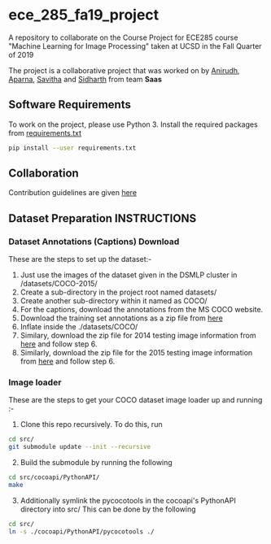 # ece_285_fa19_project
A repository to collaborate on the Course Project for ECE285 course "Machine Learning for Image Processing" taken at UCSD in the Fall Quarter of 2019

The project is a collaborative project that was worked on by [Anirudh](https://github.com/Anirudh-Swaminathan), [Aparna](https://github.com/aparna9625), [Savitha](https://github.com/savitha0602) and [Sidharth](https://github.com/Sidharth2905) from team **Saas**

## Software Requirements
To work on the project, please use Python 3.
Install the required packages from [requirements.txt](./requirements.txt)
```bash
pip install --user requirements.txt
```

## Collaboration
Contribution guidelines are given [here](./CONTRIBUTING.md)


## Dataset Preparation INSTRUCTIONS

### Dataset Annotations (Captions) Download
These are the steps to set up the dataset:-
1. Just use the images of the dataset given in the DSMLP cluster in /datasets/COCO-2015/
2. Create a sub-directory in the project root named datasets/
3. Create another sub-directory within it named as COCO/
4. For the captions, download the annotations from the MS COCO website.
5. Download the training set annotations as a zip file from [here](http://images.cocodataset.org/annotations/annotations_trainval2014.zip)
6. Inflate inside the ./datasets/COCO/
7. Similary, download the zip file for 2014 testing image information from [here](http://images.cocodataset.org/annotations/image_info_test2014.zip) and follow step 6.
8. Similarly, download the zip file for the 2015 testing image information from [here](http://images.cocodataset.org/annotations/image_info_test2015.zip) and follow step 6.

### Image loader
These are the steps to get your COCO dataset image loader up and running :-

1. Clone this repo recursively.
To do this, run
```bash
cd src/
git submodule update --init --recursive
```
2. Build the submodule by running the following
```bash
cd src/cocoapi/PythonAPI/
make
```
3. Additionally symlink the pycocotools in the cocoapi's PythonAPI directory into src/
This can be done by the following
```bash
cd src/
ln -s ./cocoapi/PythonAPI/pycocotools ./
``` 
